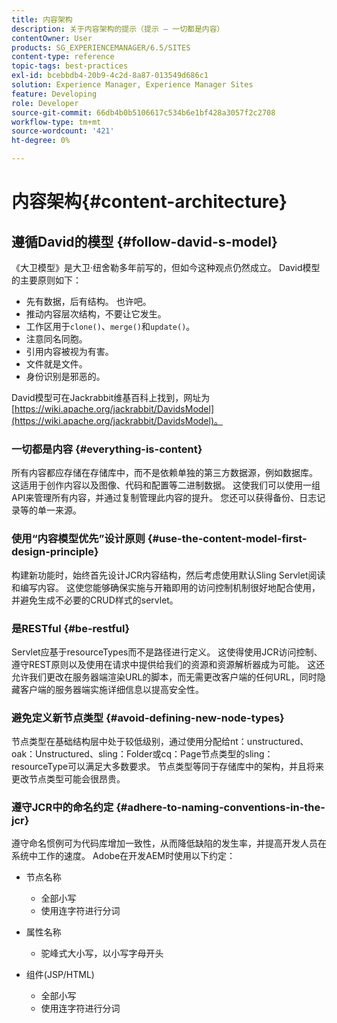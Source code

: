 ```yaml
---
title: 内容架构
description: 关于内容架构的提示（提示 — 一切都是内容）
contentOwner: User
products: SG_EXPERIENCEMANAGER/6.5/SITES
content-type: reference
topic-tags: best-practices
exl-id: bcebbdb4-20b9-4c2d-8a87-013549d686c1
solution: Experience Manager, Experience Manager Sites
feature: Developing
role: Developer
source-git-commit: 66db4b0b5106617c534b6e1bf428a3057f2c2708
workflow-type: tm+mt
source-wordcount: '421'
ht-degree: 0%

---
```


# 内容架构{#content-architecture}

## 遵循David的模型 {#follow-david-s-model}

《大卫模型》是大卫·纽舍勒多年前写的，但如今这种观点仍然成立。 David模型的主要原则如下：

* 先有数据，后有结构。 也许吧。
* 推动内容层次结构，不要让它发生。
* 工作区用于`clone()`、`merge()`和`update()`。
* 注意同名同胞。
* 引用内容被视为有害。
* 文件就是文件。
* 身份识别是邪恶的。

David模型可在Jackrabbit维基百科上找到，网址为[https://wiki.apache.org/jackrabbit/DavidsModel](https://wiki.apache.org/jackrabbit/DavidsModel)。

### 一切都是内容 {#everything-is-content}

所有内容都应存储在存储库中，而不是依赖单独的第三方数据源，例如数据库。 这适用于创作内容以及图像、代码和配置等二进制数据。 这使我们可以使用一组API来管理所有内容，并通过复制管理此内容的提升。 您还可以获得备份、日志记录等的单一来源。

### 使用“内容模型优先”设计原则 {#use-the-content-model-first-design-principle}

构建新功能时，始终首先设计JCR内容结构，然后考虑使用默认Sling Servlet阅读和编写内容。 这使您能够确保实施与开箱即用的访问控制机制很好地配合使用，并避免生成不必要的CRUD样式的servlet。

### 是RESTful {#be-restful}

Servlet应基于resourceTypes而不是路径进行定义。 这使得使用JCR访问控制、遵守REST原则以及使用在请求中提供给我们的资源和资源解析器成为可能。 这还允许我们更改在服务器端渲染URL的脚本，而无需更改客户端的任何URL，同时隐藏客户端的服务器端实施详细信息以提高安全性。

### 避免定义新节点类型 {#avoid-defining-new-node-types}

节点类型在基础结构层中处于较低级别，通过使用分配给nt：unstructured、oak：Unstructured、sling：Folder或cq：Page节点类型的sling：resourceType可以满足大多数要求。 节点类型等同于存储库中的架构，并且将来更改节点类型可能会很昂贵。

### 遵守JCR中的命名约定 {#adhere-to-naming-conventions-in-the-jcr}

遵守命名惯例可为代码库增加一致性，从而降低缺陷的发生率，并提高开发人员在系统中工作的速度。 Adobe在开发AEM时使用以下约定：

* 节点名称

   * 全部小写
   * 使用连字符进行分词

* 属性名称

   * 驼峰式大小写，以小写字母开头

* 组件(JSP/HTML)

   * 全部小写
   * 使用连字符进行分词
